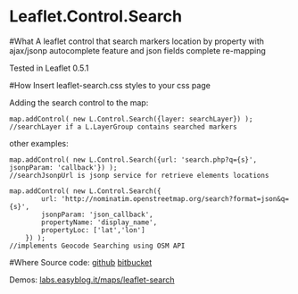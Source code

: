 Leaflet.Control.Search
============

#What
A leaflet control that search markers location by property
with ajax/jsonp autocomplete feature and json fields complete re-mapping

Tested in Leaflet 0.5.1

#How
Insert leaflet-search.css styles to your css page

Adding the search control to the map:

```
map.addControl( new L.Control.Search({layer: searchLayer}) );
//searchLayer if a L.LayerGroup contains searched markers
```

other examples:
```
map.addControl( new L.Control.Search({url: 'search.php?q={s}', jsonpParam: 'callback'}) );
//searchJsonpUrl is jsonp service for retrieve elements locations

map.addControl( new L.Control.Search({
		url: 'http://nominatim.openstreetmap.org/search?format=json&q={s}',
		jsonpParam: 'json_callback',
		propertyName: 'display_name',
		propertyLoc: ['lat','lon']
	}) );
//implements Geocode Searching using OSM API
```

#Where
Source code:
[github](https://github.com/stefanocudini/leaflet-search)
[bitbucket](https://bitbucket.org/zakis_/leaflet-search)

Demos:
[labs.easyblog.it/maps/leaflet-search](http://labs.easyblog.it/maps/leaflet-search/)

